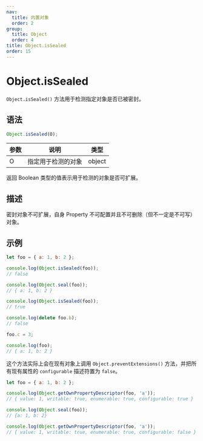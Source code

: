 ```yaml
---
nav:
  title: 内置对象
  order: 2
group:
  title: Object
  order: 4
title: Object.isSealed
order: 15
---
```


# Object.isSealed

`Object.isSealed()` 方法用于检测指定对象是否已被密封。

## 语法

```js
Object.isSealed(O);
```

| 参数 | 说明               | 类型   |
| ---- | ------------------ | ------ |
| O    | 指定用于检测的对象 | object |

返回 Boolean 类型的值表示用于检测的对象是否可扩展。

## 描述

密封对象不可扩展，自身 Property 不可配置并且不可删除（但不一定是不可写）对象。

## 示例

```js
let foo = { a: 1, b: 2 };

console.log(Object.isSealed(foo));
// false

console.log(Object.seal(foo));
// { a: 1, b: 2 }

console.log(Object.isSealed(foo));
// true

console.log(delete foo.b);
// false

foo.c = 3;

console.log(foo);
// { a: 1, b: 2 }
```

这个方法实际上会在现有对象上调用 `Object.preventExtensions()` 方法，并把所有现有属性的 `configurable` 描述符置为 `false`。

```js
let foo = { a: 1, b: 2 };

console.log(Object.getOwnPropertyDescriptor(foo, 'a'));
// { value: 1, writable: true, enumerable: true, configurable: true }

console.log(Object.seal(foo));
// {a: 1, b: 2}

console.log(Object.getOwnPropertyDescriptor(foo, 'a'));
// { value: 1, writable: true, enumerable: true, configurable: false }
```
